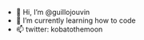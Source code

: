 - 👋 Hi, I’m @guillojouvin
- 🌱 I’m currently learning how to code 
- 📫 twitter: kobatothemoon

<!---
guillojouvin/guillojouvin repository because its `README.md` (this file) appears on your GitHub profile.
You can click the Preview link to take a look at your changes.
--->
